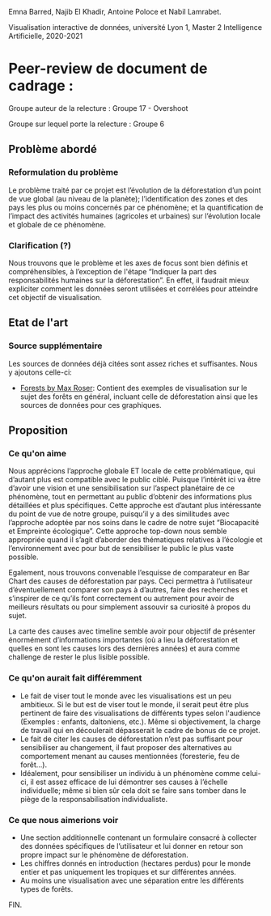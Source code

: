 
Emna Barred, Najib El Khadir, Antoine Poloce et Nabil Lamrabet.

Visualisation interactive de données, université Lyon 1, Master 2 Intelligence Artificielle, 2020-2021

# Peer-review de document de cadrage : 

Groupe auteur de la relecture : Groupe 17 - Overshoot

Groupe sur lequel porte la relecture : Groupe 6

## Problème abordé

### Reformulation du problème


Le problème traité par ce projet est l’évolution de la déforestation d’un point de vue global (au niveau de la planète); l’identification des zones et des pays les plus ou moins concernés par ce phénomène; et la quantification de l’impact des activités humaines (agricoles et urbaines) sur l’évolution locale et globale de ce phénomène.

### Clarification (?)


Nous trouvons que le problème et les axes de focus sont bien définis et compréhensibles, à l’exception de l'étape “Indiquer la part des responsabilités humaines sur la déforestation”. En effet, il faudrait mieux expliciter comment les données seront utilisées et corrélées pour atteindre cet objectif de visualisation.


## Etat de l'art

### Source supplémentaire


Les sources de données déjà citées sont assez riches et suffisantes. Nous y ajoutons celle-ci:

- [Forests by Max Roser](https://ourworldindata.org/forests): Contient des exemples de visualisation sur le sujet des forêts en général, incluant celle de déforestation ainsi que les sources de données pour ces graphiques.



## Proposition

### Ce qu'on aime


Nous apprécions l’approche globale ET locale de cette problématique, qui d’autant plus est compatible avec le public ciblé. Puisque l’intérêt ici va être d’avoir une vision et une sensibilisation sur l’aspect planétaire de ce phénomène, tout en permettant au public d’obtenir des informations plus détaillées et plus spécifiques. Cette approche est d’autant plus intéressante du point de vue de notre groupe, puisqu’il y a des similitudes avec l’approche adoptée par nos soins dans le cadre de notre sujet “Biocapacité et Empreinte écologique”. Cette approche top-down nous semble appropriée quand il s’agit d’aborder des thématiques relatives à l’écologie et l’environnement avec pour but de sensibiliser le public le plus vaste possible.

Egalement, nous trouvons convenable l’esquisse de comparateur en Bar Chart des causes de déforestation par pays. Ceci permettra à l’utilisateur d’éventuellement comparer son pays à d’autres, faire des recherches et s’inspirer de ce qu’ils font correctement ou autrement pour avoir de meilleurs résultats ou pour simplement assouvir sa curiosité à propos du sujet.

La carte des causes avec timeline semble avoir pour objectif de présenter énormément d’informations importantes (où a lieu la déforestation et quelles en sont les causes lors des dernières années) et aura comme challenge de rester le plus lisible possible.


### Ce qu'on aurait fait différemment


- Le fait de viser tout le monde avec les visualisations est un peu ambitieux. Si le but est de viser tout le monde, il serait peut être plus pertinent de faire des visualisations de différents types selon l'audience (Exemples : enfants, daltoniens, etc.). Même si objectivement, la charge de travail qui en découlerait dépasserait le cadre de bonus de ce projet.
- Le fait de citer les causes de déforestation n’est pas suffisant pour sensibiliser au changement, il faut proposer des alternatives au comportement menant au causes mentionnées (foresterie, feu de forêt…).
- Idéalement, pour sensibiliser un individu à un phénomène comme celui-ci, il est assez efficace de lui démontrer ses causes à l’échelle individuelle; même si bien sûr cela doit se faire sans tomber dans le piège de la responsabilisation individualiste.

### Ce que nous aimerions voir


- Une section additionnelle contenant un formulaire consacré à collecter des données spécifiques de l’utilisateur et lui donner en retour son propre impact sur le phénomène de déforestation.
- Les chiffres donnés en introduction (hectares perdus) pour le monde entier et pas uniquement les tropiques et sur différentes années.
- Au moins une visualisation avec une séparation entre les différents types de forêts.




FIN.
